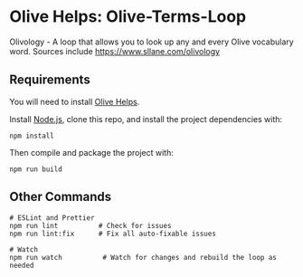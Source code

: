 # Olive Helps: Olive-Terms-Loop

Olivology - A loop that allows you to look up any and every Olive vocabulary word. Sources include https://www.sllane.com/olivology

## Requirements

You will need to install [Olive Helps](https://oliveai.com/olive-helps/).

Install [Node.js](https://nodejs.org/), clone this repo, and install the project dependencies with:
```shell
npm install
```

Then compile and package the project with:
```shell
npm run build
```

## Other Commands

```shell
# ESLint and Prettier
npm run lint          # Check for issues
npm run lint:fix      # Fix all auto-fixable issues

# Watch
npm run watch          # Watch for changes and rebuild the loop as needed
```
